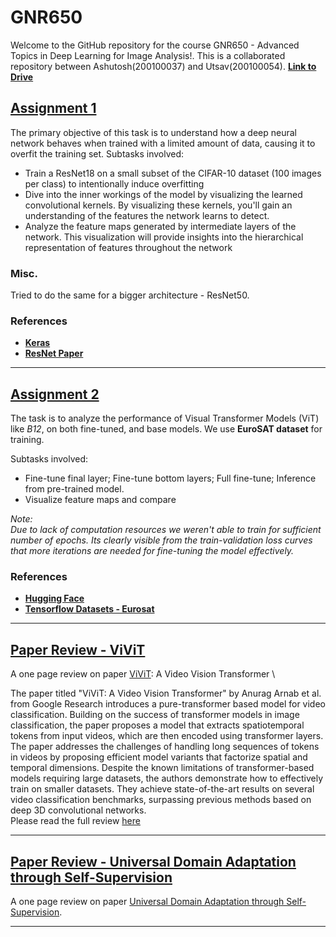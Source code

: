 # GNR650

Welcome to the GitHub repository for the course GNR650 - Advanced Topics in Deep Learning for Image Analysis!. 
This is a collaborated repository between Ashutosh(200100037) and Utsav(200100054).
[**Link to Drive**](https://drive.google.com/drive/folders/1yl_HxtUj31QARmwFAvjTQfG-EfqfWZis?usp=sharing)


## [**Assignment 1**](./Task1/)

The primary objective of this task is to understand how a deep neural network behaves when trained with a limited amount of data, causing it to overfit the training set.
Subtasks involved:

  -  Train a ResNet18 on a small subset of the CIFAR-10 dataset (100 images per class) to intentionally induce overfitting
  -  Dive into the inner workings of the model by visualizing the learned convolutional kernels. By visualizing these kernels, you'll gain an understanding of the features the network learns to detect.
  -  Analyze the feature maps generated by intermediate layers of the network. This visualization will provide insights into the hierarchical representation of features throughout the network

### Misc.

  Tried to do the same for a bigger architecture - ResNet50.

### References
  - [**Keras**](https://keras.io/)
  - [**ResNet Paper**](https://arxiv.org/abs/1512.03385)

 ---

## [**Assignment 2**](./Task2/)

The task is to analyze the performance of Visual Transformer Models (ViT) like _B12_, on both fine-tuned, and base models. We use **EuroSAT dataset** for training.

Subtasks involved:

  - Fine-tune final layer; Fine-tune bottom layers; Full fine-tune; Inference from pre-trained model.
  - Visualize feature maps and compare
  
_Note: \
Due to lack of computation resources we weren't able to train for sufficient number of epochs. Its clearly visible from the train-validation loss curves that more iterations are needed for fine-tuning the model effectively._


### References
- [**Hugging Face**](https://huggingface.co/docs/transformers/main/model_doc/vit)
- [**Tensorflow Datasets - Eurosat**](https://www.tensorflow.org/datasets/catalog/eurosat)

---

## [**Paper Review - ViViT**](./Paper_Review/ViViT_Review.pdf)

A one page review on paper [ViViT](https://arxiv.org/abs/2103.15691): A Video Vision Transformer \

The paper titled "ViViT: A Video Vision Transformer" by Anurag Arnab et al. from Google Research introduces a pure-transformer based model for video classification. Building on the success of transformer models in image classification, the paper proposes a model that extracts spatiotemporal tokens from input videos, which are then encoded using transformer layers. The paper addresses the challenges of handling long sequences of tokens in videos by proposing efficient model variants that factorize spatial and temporal dimensions. Despite the known limitations of transformer-based models requiring large datasets, the authors demonstrate how to effectively train on smaller datasets. They achieve state-of-the-art results on several video classification benchmarks, surpassing previous methods based on deep 3D convolutional networks.\
Please read the full review [here](./Paper_Review/ViViT_Review.pdf)

---

## [**Paper Review - Universal Domain Adaptation through Self-Supervision**](./Paper_Review/Universal_Domain_Adaptation_through_Self_Supervision-Review.pdf)

A one page review on paper [Universal Domain Adaptation through Self-Supervision](https://arxiv.org/abs/2002.07953).

---


